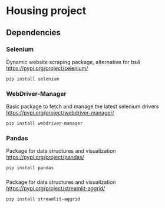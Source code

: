 # Housing project



## Dependencies

### Selenium
Dynamic website scraping package, alternative for bs4
https://pypi.org/project/selenium/
```
pip install selenium
```

### WebDriver-Manager
Basic package to fetch and manage the latest selenium drivers 
https://pypi.org/project/webdriver-manager/
```
pip install webdriver-manager
```

### Pandas
Package for data structures and visualization
https://pypi.org/project/pandas/
```
pip install pandas
```

###
Package for data structures and visualization
https://pypi.org/project/streamlit-aggrid/
```
pip install streamlit-aggrid
```

